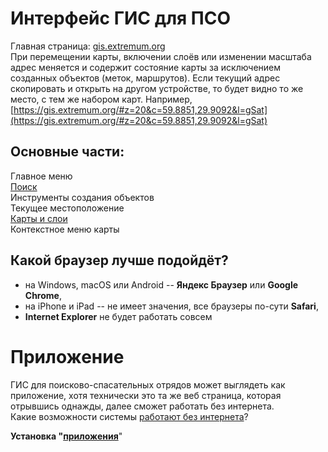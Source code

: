 # Интерфейс ГИС для ПСО

Главная страница: [gis.extremum.org](https://gis.extremum.org)  
При перемещении карты, включении слоёв или изменении масштаба адрес меняется и содержит состояние карты за исключением созданных объектов (меток, маршрутов). Если текущий адрес скопировать и открыть на другом устройстве, то будет видно то же место, с тем же набором карт. Например, [https://gis.extremum.org/#z=20&c=59.8851,29.9092&l=gSat](https://gis.extremum.org/#z=20&c=59.8851,29.9092&l=gSat)

## Основные части:
 
Главное меню  
[Поиск](/ui-search.md)  
Инструменты создания объектов  
Текущее местоположение  
[Карты и слои](ui-mapsandlayers-main.md)  
Контекстное меню карты

## Какой браузер лучше подойдёт?
- на Windows, macOS или Android -- **Яндекс Браузер** или **Google Chrome**,
- на iPhone и iPad -- не имеет значения, все браузеры по-сути **Safari**,
- **Internet Explorer** не будет работать совсем

# Приложение
ГИС для поисково-спасательных отрядов может выглядеть как приложение, хотя технически это та же веб страница, которая отрывшись однажды, далее сможет работать без интернета.  
Какие возможности системы [работают без интернета](/offline.md)?

**Установка "[приложения](/ui-app.md)**"